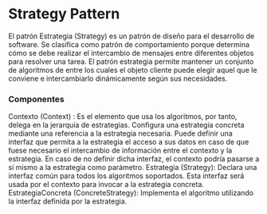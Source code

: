 # Strategy Pattern

El patrón Estrategia (Strategy) es un patrón de diseño para el desarrollo de software. Se clasifica como patrón de comportamiento porque determina cómo se debe realizar el intercambio de mensajes entre diferentes objetos para resolver una tarea. El patrón estrategia permite mantener un conjunto de algoritmos de entre los cuales el objeto cliente puede elegir aquel que le conviene e intercambiarlo dinámicamente según sus necesidades.

### Componentes

Contexto (Context) : Es el elemento que usa los algoritmos, por tanto, delega en la jerarquía de estrategias. Configura una estrategia concreta mediante una referencia a la estrategia necesaria. Puede definir una interfaz que permita a la estrategia el acceso a sus datos en caso de que fuese necesario el intercambio de información entre el contexto y la estrategia. En caso de no definir dicha interfaz, el contexto podría pasarse a sí mismo a la estrategia como parámetro.
Estrategia (Strategy): Declara una interfaz común para todos los algoritmos soportados. Esta interfaz será usada por el contexto para invocar a la estrategia concreta.
EstrategiaConcreta (ConcreteStrategy): Implementa el algoritmo utilizando la interfaz definida por la estrategia.

